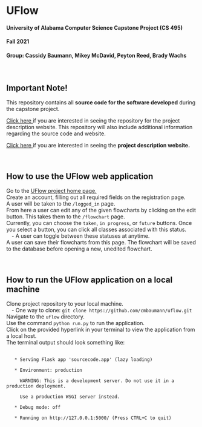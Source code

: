 <h1>UFlow</h1>
<h4>University of Alabama Computer Science Capstone Project (CS 495)</h4>
<h4>Fall 2021</h4>
<h4>Group: Cassidy Baumann, Mikey McDavid, Peyton Reed, Brady Wachs</h4>
<br>

<h2>Important Note!</h2>
<p>
  This repository contains all <b>source code for the software developed</b> during the capstone project. 
  
  <a href="https://github.com/pdreed/uflow-website/tree/main">Click here </a>
  if you are interested in seeing the repository for the project description website. This repository will also include additional information regarding the source code and website. 
  
  <a href="https://pdreed.github.io/uflow-website/">Click here </a>
  if you are interested in seeing the <b>project description website.</b>
</p>
<br>

<h2>How to use the UFlow web application</h2>
<p>
  Go to the 
  <a href='https://uflow-alabama.herokuapp.com'>UFlow project home page.</a> <br>
  Create an account, filling out all required fields on the registration page. <br>
  A user will be taken to the <code>/logged_in</code> page. <br>
  From here a user can edit any of the given flowcharts by clicking on the edit button. This takes them to the <code>/flowchart</code> page. <br>
  Currently, you can choose the <code>taken</code>, <code>in progress</code>, or <code>future</code> buttons. Once you select a button, you can click all classes associated with this status. <br>
  &emsp;- A user can toggle between these statuses at anytime. <br>
  A user can save their flowcharts from this page. The flowchart will be saved to the database before opening a new, unedited flowchart. <br>
</p>
<br>

<h2>How to run the UFlow application on a local machine</h2>
<p>
  Clone project repository to your local machine. <br>
  &emsp;- One way to clone: <code>git clone https://github.com/cmbaumann/uflow.git</code> <br>
  Navigate to the <code>uflow</code> directory. <br>
  Use the command <code>python run.py</code> to run the application. <br>
  Click on the provided hyperlink in your terminal to view the application from a local host. <br>
  The terminal output should look something like: <br>
  <pre>
    <code>
   * Serving Flask app 'sourcecode.app' (lazy loading) <br>
   * Environment: production <br>
     WARNING: This is a development server. Do not use it in a production deployment. <br>
     Use a production WSGI server instead. <br>
   * Debug mode: off <br>
   * Running on http://127.0.0.1:5000/ (Press CTRL+C to quit) <br>
    </code>
  </pre>
</p>
